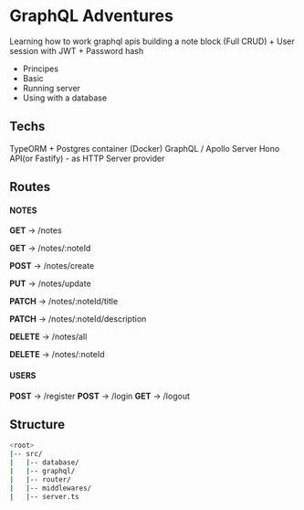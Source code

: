 # GraphQL Adventures
Learning how to work graphql apis building a note block (Full CRUD) + User session with JWT + Password hash

- Principes
- Basic
- Running server
- Using with a database

## Techs
TypeORM + Postgres container (Docker)
GraphQL / Apollo Server
Hono API(or Fastify) - as HTTP Server provider

## Routes
#### NOTES

**GET**    -> /notes

**GET**    -> /notes/:noteId

**POST**   -> /notes/create

**PUT**    -> /notes/update

**PATCH**  -> /notes/:noteId/title

**PATCH**  -> /notes/:noteId/description

**DELETE** -> /notes/all

**DELETE** -> /notes/:noteId

#### USERS

**POST** -> /register
**POST** -> /login
**GET**  -> /logout

## Structure
```bash
<root>
|-- src/
|   |-- database/
|   |-- graphql/
|   |-- router/
|   |-- middlewares/
|   |-- server.ts
```
